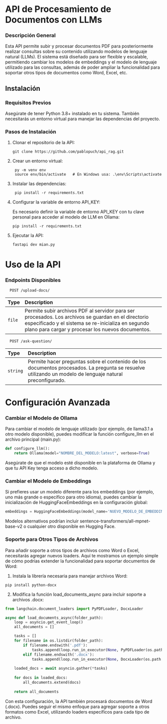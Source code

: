 # API de Procesamiento de Documentos con LLMs

### Descripción General

Esta API permite subir y procesar documentos PDF para posteriormente realizar consultas sobre su contenido utilizando modelos de lenguaje natural (LLMs). El sistema está diseñado para ser flexible y escalable, permitiendo cambiar los modelos de embeddings y el modelo de lenguaje utilizado para las consultas, además de poder ampliar la funcionalidad para soportar otros tipos de documentos como Word, Excel, etc.

## Instalación

### Requisitos Previos

Asegúrate de tener Python 3.8+ instalado en tu sistema. También necesitarás un entorno virtual para manejar las dependencias del proyecto.

### Pasos de Instalación

1. Clonar el repositorio de la API:

   ```
   git clone https://github.com/pablopuch/api_rag.git
    ```


2. Crear un entorno virtual:

   ```
    py -m venv env
    source env/bin/activate   # En Windows usa: .\env\Scripts\activate
   ```

3. Instalar las dependencias:

   ```
    pip install -r requirements.txt
   ```

4. Configurar la variable de entorno API_KEY:

    Es necesario definir la variable de entorno API_KEY con tu clave personal para acceder al modelo de LLM en Ollama:

   ```
   pip install -r requirements.txt
   ```

5. Ejecutar la API:

   ```
   fastapi dev mian.py
   ```


# Uso de la API

### Endpoints Disponibles

```http
  POST /upload-docs/
```

| Type     | Description                |
| :------- | :------------------------- |
| `file` | Permite subir archivos PDF al servidor para ser procesados. Los archivos se guardan en el directorio especificado y el sistema se re-inicializa en segundo plano para cargar y procesar los nuevos documentos. |


```http
  POST /ask-question/
```

| Type     | Description                       |
| :------- | :-------------------------------- |
| `string` | Permite hacer preguntas sobre el contenido de los documentos procesados. La pregunta se resuelve utilizando un modelo de lenguaje natural preconfigurado. |

# Configuración Avanzada

### Cambiar el Modelo de Ollama

Para cambiar el modelo de lenguaje utilizado (por ejemplo, de llama3.1 a otro modelo disponible), puedes modificar la función configure_llm en el archivo principal (main.py):

```python
def configure_llm():
    return Ollama(model="NOMBRE_DEL_MODELO:latest", verbose=True)
```

Asegúrate de que el modelo esté disponible en la plataforma de Ollama y que tu API Key tenga acceso a dicho modelo.

### Cambiar el Modelo de Embeddings

Si prefieres usar un modelo diferente para los embeddings (por ejemplo, uno más grande o específico para otro idioma), puedes cambiar la inicialización de HuggingFaceEmbeddings en la configuración global:

```python
embeddings = HuggingFaceEmbeddings(model_name='NUEVO_MODELO_DE_EMBEDDINGS')
```

Modelos alternativos podrían incluir sentence-transformers/all-mpnet-base-v2 o cualquier otro disponible en Hugging Face.

### Soporte para Otros Tipos de Archivos

Para añadir soporte a otros tipos de archivos como Word o Excel, necesitarás agregar nuevos loaders. Aquí te mostramos un ejemplo simple de cómo podrías extender la funcionalidad para soportar documentos de Word:

1. Instala la librería necesaria para manejar archivos Word:

```
pip install python-docx
```

2. Modifica la función load_documents_async para incluir soporte a archivos .docx:

```python
from langchain.document_loaders import PyPDFLoader, DocxLoader

async def load_documents_async(folder_path):
    loop = asyncio.get_event_loop()
    all_documents = []

    tasks = []
    for filename in os.listdir(folder_path):
        if filename.endswith('.pdf'):
            tasks.append(loop.run_in_executor(None, PyPDFLoader(os.path.join(folder_path, filename)).load))
        elif filename.endswith('.docx'):
            tasks.append(loop.run_in_executor(None, DocxLoader(os.path.join(folder_path, filename)).load))
    
    loaded_docs = await asyncio.gather(*tasks)
    
    for docs in loaded_docs:
        all_documents.extend(docs)
    
    return all_documents
```

Con esta configuración, la API también procesará documentos de Word (.docx). Puedes seguir el mismo enfoque para agregar soporte a otros formatos como Excel, utilizando loaders específicos para cada tipo de archivo.
